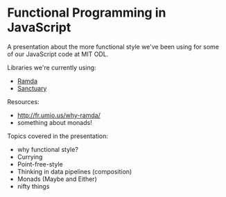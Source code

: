 # Functional Programming in JavaScript

A presentation about the more functional style we've been using for some
of our JavaScript code at MIT ODL.

Libraries we're currently using:

- [Ramda](http://ramdajs.com/)
- [Sanctuary](https://sanctuary.js.org/)


Resources:

- http://fr.umio.us/why-ramda/
- something about monads!

Topics covered in the presentation:

- why functional style?
- Currying
- Point-free-style
- Thinking in data pipelines (composition)
- Monads (Maybe and Either)
- nifty things

